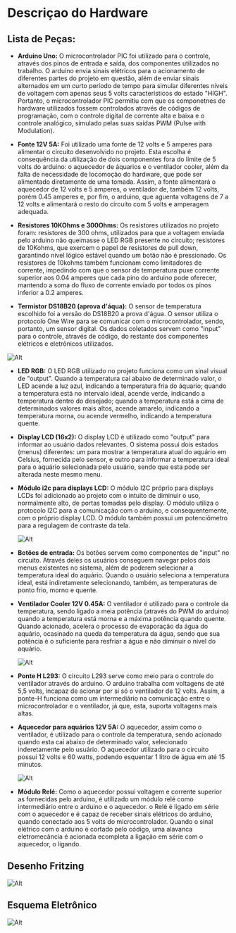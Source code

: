 # Descriçao do Hardware

## Lista de Peças:

- **Arduino Uno:**
    O microcontrolador PIC foi utilizado para o controle, através dos pinos de entrada e saída, dos componentes utilizados no trabalho. O arduino envia sinais elétricos para o acionamento de diferentes partes do projeto em questão, além de enviar sinais alternados em um curto período de tempo para simular diferentes níveis de voltagem com apenas seus 5 volts característicos do estado "HIGH". Portanto, o microcontrolador PIC permitiu com que os componetnes de hardware utilizados fossem controlados através de códigos de programação, com o controle digital de corrente alta e baixa e o controle analógico, simulado pelas suas saídas PWM (Pulse with Modulation). 

- **Fonte 12V 5A:**
  Foi utilizado uma fonte de 12 volts e 5 amperes para alimentar o circuito desenvolvido no projeto. Esta escolha é consequência da utilização de dois componentes fora do limite de 5 volts do arduino: o aquecedor de áquarios e o ventilador cooler, além da falta de necessidade de locomoção do hardware, que pode ser alimentado diretamente de uma tomada. Assim, a fonte alimentará o aquecedor de 12 volts e 5 amperes, o ventilador de, também 12 volts, porém 0.45 amperes e, por fim, o arduino, que aguenta voltagens de 7 a 12 volts e alimentará o resto do circuito com 5 volts e amperagem adequada. 

- **Resistores 10KOhms e 300Ohms:** 
  Os resistores utilizados no projeto foram: resistores de 300 ohms, utilizados para que a voltagem enviada pelo arduino não queimasse o LED RGB presente no circuito; resistores de 10Kohms, que exercem o papel de resistores de pull down, garantindo nível lógico estável quando um botão não é pressionado. Os resistores de 10kohms também funcionam como limitadores de corrente, impedindo com que o sensor de temperatura puxe corrente superior aos 0.04 amperes que cada pino do arduino pode oferecer, mantendo a soma do fluxo de corrente enviado por todos os pinos inferior a 0.2 amperes. 
  
- **Termistor DS18B20 (aprova d'áqua):**
  O sensor de temperatura escolhido foi a versão do DS18B20 a prova d'água. O sensor utiliza o protocolo One Wire para se comunicar com o microcontrolador, sendo, portanto, um sensor digital. Os dados coletados servem como "input" para o controle, através de código, do restante dos componentes elétricos e eletrônicos utilizados. 
  
 ![Alt](https://github.com/begalv/mackenzie-projeto-PCCooler/blob/master/docs/Hardware/Imagens/sensorTemp.jpg)
  
- **LED RGB:** 
  O LED RGB utilizado no projeto funciona como um sinal visual de "output". Quando a temperatura cai abaixo de determinado valor, o LED acende a luz azul, indicando a temperatura fria do áquario; quando a temperatura está no intervalo ideal, acende verde, indicando a temperatura dentro do desejado; quando a temperatura está a cima de determinados valores mais altos, acende amarelo, indicando a temperatura morna, ou acende vermelho, indicando a temperatura quente.

- **Display LCD (16x2):**
  O display LCD é utilizado como "output" para informar ao usuário dados relevantes. O sistema possui dois estados (menus) diferentes: um para mostrar a temperatura atual do aquário em Celsius, fornecida pelo sensor, e outro para informar a temperatura ideal para o aquário selecionada pelo usuário, sendo que esta pode ser alterada neste mesmo menu. 

- **Módulo i2c para displays LCD:** 
  O módulo I2C próprio para displays LCDs foi adicionado ao projeto com o intuito de diminuir o uso, normalmente alto, de portas tomadas pelo display. O módulo utiliza o protocolo I2C para a comunicação com o arduino, e consequentemente, com o próprio display LCD. O módulo também possui um potenciômetro para a regulagem de contraste da tela. 
  
   ![Alt](https://github.com/begalv/mackenzie-projeto-PCCooler/blob/master/docs/Hardware/Imagens/i2c.jpg)

- **Botões de entrada:**
  Os botões servem como componentes de "input" no circuito. Através deles os usuários conseguem navegar pelos dois menus existentes no sistema, além de poderem selecionar a temperatura ideal do aquário. Quando o usuário seleciona a temperatura ideal, está indiretamente selecionando, também, as temperaturas de ponto frio, morno e quente. 

- **Ventilador Cooler 12V 0.45A:**
  O ventilador é utilizado para o controle da temperatura, sendo ligado a meia potência (através do PWM do arduino) quando a temperatura está morna e a máxima potência quando quente. Quando acionado, acelera o processo de evaporação da água do aquário, ocasinado na queda da temperatura da água, sendo que sua potência é o suficiente para resfriar a água e não diminuir o nível do aquário. 
  
  ![Alt](https://github.com/begalv/mackenzie-projeto-PCCooler/blob/master/docs/Hardware/Imagens/cooler.jpg)

- **Ponte H L293:**
  O circuito L293 serve como meio para o controle do ventilador através do arduino. O arduino trabalha com voltagens de até 5,5 volts, incapaz de acionar por si só o ventilador de 12 volts. Assim, a ponte-H funciona como um intermediário na comunicação entre o microcontrolador e o ventilador, já que, esta, suporta voltagens mais altas. 

- **Aquecedor para aquários 12V 5A:**
  O aquecedor, assim como o ventilador, é utilizado para o controle da temperatura, sendo acionado quando esta cai abaixo de determinado valor, selecionado inderetamente pelo usuário. O aquecedor utilizado para o circuito possui 12 volts e 60 watts, podendo esquentar 1 litro de água em até 15 minutos.
  
  ![Alt](https://github.com/begalv/mackenzie-projeto-PCCooler/blob/master/docs/Hardware/Imagens/aquecedor.jpg)

- **Módulo Relé:**
  Como o aquecedor possui voltagem e corrente superior as fornecidas pelo arduino, é utilizado um módulo relé como intermediário entre o arduino e o aquecedor. o Relé é ligado em série com o aquecedor e é capaz de receber sinais elétricos do arduino, quando conectado aos 5 volts do microcontrolador. Quando o sinal elétrico com o arduino é cortado pelo código, uma alavanca eletromecância é acionada ecompleta a ligação em série com o aquecedor, o ligando. 

## Desenho Fritzing

![Alt](https://github.com/begalv/mackenzie-projeto-PCCooler/blob/master/docs/Hardware/Imagens/Fritzing%20Aquario.jpg)

## Esquema Eletrônico

![Alt](https://github.com/begalv/mackenzie-projeto-PCCooler/blob/master/docs/Hardware/Imagens/Circuito%20Aquario.jpg)


